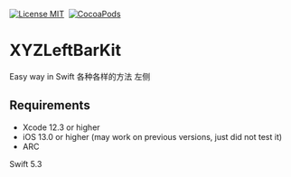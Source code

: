 [![License MIT](https://img.shields.io/badge/license-MIT-green.svg?style=flat)](https://github.com/cywd/FitRefresh/blob/master/LICENSE) 
[![CocoaPods](http://img.shields.io/cocoapods/v/XYZLeftBarKit.svg?style=flat)](http://cocoapods.org/?q=XYZLeftBarKit)




# XYZLeftBarKit
Easy way in Swift
各种各样的方法 左侧



## Requirements
* Xcode 12.3 or higher
* iOS 13.0 or higher (may work on previous versions, just did not test it)
* ARC

Swift 5.3
